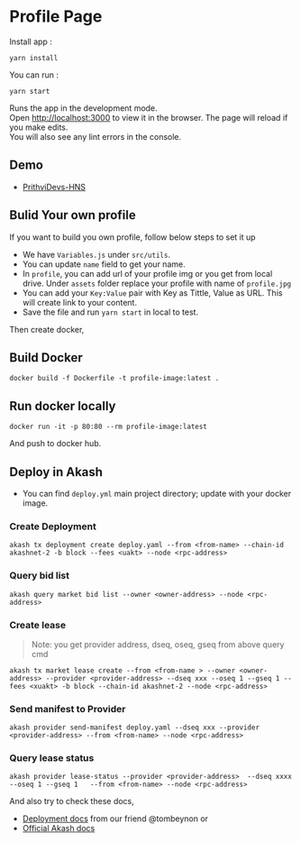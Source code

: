 # Profile Page

Install app  :
 ```
 yarn install
 ```
You can run :  
```
yarn start
```

Runs the app in the development mode.\
Open [http://localhost:3000](http://localhost:3000) to view it in the browser.
The page will reload if you make edits.\
You will also see any lint errors in the console.

## Demo 
- [PrithviDevs-HNS](http://profile.prithvidevs.hns.to)

## Bulid Your own profile
If you want to  build you own profile, follow below steps to  set it up
- We have `Variables.js` under `src/utils`.
- You can update `name` field to get your name.
- In `profile`, you can add url of your profile img or  you get from local drive. Under `assets` folder replace your profile with name of  `profile.jpg`
- You can add your `Key:Value` pair with Key as Tittle, Value as URL. This will create link to your content.
- Save the file and run `yarn start` in local to test. 

Then create docker, 
## Build Docker
```
docker build -f Dockerfile -t profile-image:latest .
```
## Run docker locally
```
docker run -it -p 80:80 --rm profile-image:latest
```
And push to docker hub.

## Deploy in Akash
- You can find `deploy.yml` main project directory; update with your docker image.

### Create Deployment 
```
akash tx deployment create deploy.yaml --from <from-name> --chain-id akashnet-2 -b block --fees <uakt> --node <rpc-address>
```
### Query bid list 

```
akash query market bid list --owner <owner-address> --node <rpc-address>
```
### Create lease
>Note: you get provider address, dseq, oseq, gseq from above query cmd
```
akash tx market lease create --from <from-name > --owner <owner-address> --provider <provider-address> --dseq xxx --oseq 1 --gseq 1 --fees <xuakt> -b block --chain-id akashnet-2 --node <rpc-address>

```

### Send manifest to Provider
```
akash provider send-manifest deploy.yaml --dseq xxx --provider <provider-address> --from <from-name> --node <rpc-address>
```
### Query lease status 
```
akash provider lease-status --provider <provider-address>  --dseq xxxx --oseq 1 --gseq 1   --from <from-name> --node <rpc-address>
```

And also try to check these docs, 
- [ Deployment docs](https://github.com/tombeynon/akash-hello-world) from our friend @tombeynon or 
- [Official Akash docs](https://docs.akash.network/guides/deploy) 
